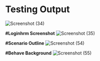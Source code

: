 # Testing Output
![Screenshot (34)](https://user-images.githubusercontent.com/68693212/136431906-67d30d86-1073-4cca-b158-3fe75c60894e.png)

**#Loginhrm Screenshot**
![Screenshot (35)](https://user-images.githubusercontent.com/68693212/136438622-ec78ab17-e1de-4a02-96ef-b2452a7109cf.png)

**#Scenario Outline**
![Screenshot (54)](https://user-images.githubusercontent.com/68693212/136445855-a2bffa3e-9fd7-4334-af4f-e36b295c9135.png)
 
 **#Behave Background**
 ![Screenshot (55)](https://user-images.githubusercontent.com/68693212/136452980-8ec970fb-279d-466c-8782-aa3cfb5301be.png)
